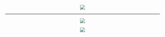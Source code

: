<p align="center">
  <img src="https://github.com/Zafirmk/NeutralNews-Podcast/blob/main/Images/heading.gif">
</p>

---
<p align="center">
  <a href="https://open.spotify.com/show/3wBfqov60qDZbEVjPHo0a8?si=7bf5f0970a6b4220"><img src="https://img.shields.io/badge/Spotify-1ED760?style=for-the-badge&logo=spotify&logoColor=white"></a>
</p>
<p align="center">
  <img src="https://github.com/Zafirmk/NeutralNews-Podcast/blob/main/Images/schema.png">
</p>
